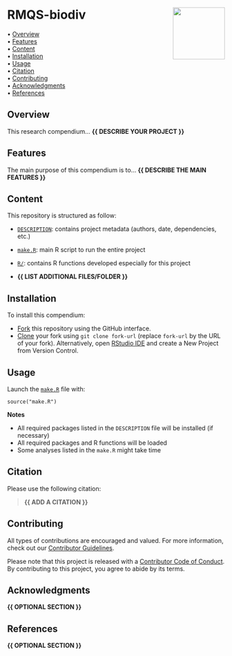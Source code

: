 <!-- README.md is generated from README.Rmd. Please edit that file -->

# RMQS-biodiv <img src="man/figures/compendium-sticker.png" align="right" style="float:right; height:120px;"/>

<!-- badges: start -->
<!-- badges: end -->
<p align="left">
• <a href="#overview">Overview</a><br> •
<a href="#features">Features</a><br> •
<a href="#content">Content</a><br> •
<a href="#installation">Installation</a><br> •
<a href="#usage">Usage</a><br> • <a href="#citation">Citation</a><br> •
<a href="#contributing">Contributing</a><br> •
<a href="#acknowledgments">Acknowledgments</a><br> •
<a href="#references">References</a>
</p>

## Overview

This research compendium… **{{ DESCRIBE YOUR PROJECT }}**

## Features

The main purpose of this compendium is to… **{{ DESCRIBE THE MAIN
FEATURES }}**

## Content

This repository is structured as follow:

-   [`DESCRIPTION`](https://github.com/MikeHedde/RMQS-biodiv/tree/master/DESCRIPTION):
    contains project metadata (authors, date, dependencies, etc.)

-   [`make.R`](https://github.com/MikeHedde/RMQS-biodiv/tree/master/make.R):
    main R script to run the entire project

-   [`R/`](https://github.com/MikeHedde/RMQS-biodiv/tree/master/R):
    contains R functions developed especially for this project

-   **{{ LIST ADDITIONAL FILES/FOLDER }}**

## Installation

To install this compendium:

-   [Fork](https://docs.github.com/en/get-started/quickstart/contributing-to-projects)
    this repository using the GitHub interface.
-   [Clone](https://docs.github.com/en/repositories/creating-and-managing-repositories/cloning-a-repository)
    your fork using `git clone fork-url` (replace `fork-url` by the URL
    of your fork). Alternatively, open [RStudio
    IDE](https://posit.co/products/open-source/rstudio/) and create a
    New Project from Version Control.

## Usage

Launch the
[`make.R`](https://github.com/MikeHedde/RMQS-biodiv/tree/master/make.R)
file with:

    source("make.R")

**Notes**

-   All required packages listed in the `DESCRIPTION` file will be
    installed (if necessary)
-   All required packages and R functions will be loaded
-   Some analyses listed in the `make.R` might take time

## Citation

Please use the following citation:

> **{{ ADD A CITATION }}**

## Contributing

All types of contributions are encouraged and valued. For more
information, check out our [Contributor
Guidelines](https://github.com/MikeHedde/RMQS-biodiv/blob/main/CONTRIBUTING.md).

Please note that this project is released with a [Contributor Code of
Conduct](https://contributor-covenant.org/version/2/1/CODE_OF_CONDUCT.html).
By contributing to this project, you agree to abide by its terms.

## Acknowledgments

**{{ OPTIONAL SECTION }}**

## References

**{{ OPTIONAL SECTION }}**
